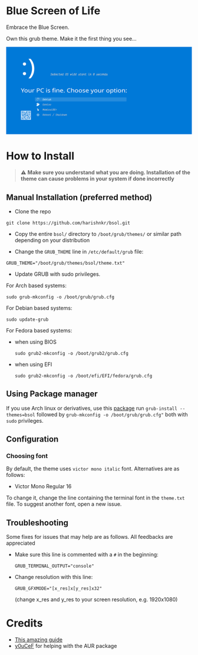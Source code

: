 # Blue Screen of Life

Embrace the Blue Screen. 

Own this grub theme. Make it the first thing you see...

![preview image](preview.png)

# How to Install

> :warning: **Make sure you understand what you are doing. Installation of the theme can cause problems in your system if done incorrectly** 


## Manual Installation (preferred method) 

- Clone the repo 

```
git clone https://github.com/harishnkr/bsol.git
```

- Copy the entire `bsol/` directory to `/boot/grub/themes/` or similar path depending on your distribution

- Change the `GRUB_THEME` line in `/etc/default/grub` file:

```
GRUB_THEME="/boot/grub/themes/bsol/theme.txt"
```
- Update GRUB with sudo privileges.

For Arch based systems:

```
sudo grub-mkconfig -o /boot/grub/grub.cfg
```


For Debian based systems:

```
sudo update-grub
```

For Fedora based systems:
- when using BIOS  
    ```
    sudo grub2-mkconfig -o /boot/grub2/grub.cfg
    ```

- when using EFI
    ```
    sudo grub2-mkconfig -o /boot/efi/EFI/fedora/grub.cfg
    ```

## Using Package manager

If you use Arch linux or derivatives, use this [package](https://aur.archlinux.org/packages/grub-theme-bsol-git)
run `grub-install --themes=bsol` followed by `grub-mkconfig -o /boot/grub/grub.cfg"` both with `sudo` privileges.


## Configuration

### Choosing font

By default, the theme uses `victor mono italic` font. Alternatives are as follows:

- Victor Mono Regular 16

To change it, change the line containing the terminal font in the `theme.txt` file. To suggest another font, open a new issue.

## Troubleshooting

Some fixes for issues that may help are as follows. All feedbacks are appreciated

- Make sure this line is commented with a `#` in the beginning:
    ```
    GRUB_TERMINAL_OUTPUT="console"
    ```
- Change resolution with this line:
    ```
    GRUB_GFXMODE="[x_res]x[y_res]x32"
    ```
    (change x_res and y_res to your screen resolution, e.g. 1920x1080)


# Credits


- [This amazing guide](http://wiki.rosalab.ru/en/index.php/Grub2_theme_tutorial)
- [y0uCeF](https://github.com/y0uCeF) for helping with the AUR package
